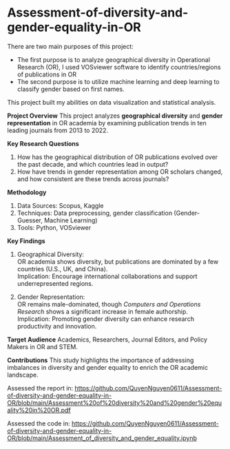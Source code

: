 # Assessment-of-diversity-and-gender-equality-in-OR
There are two main purposes of this project:
- The first purpose is to analyze geographical diversity in  Operational Research (OR), I used VOSviewer software to identify countries/regions of publications in OR
- The second purpose is to utilize machine learning and deep learning to classify gender based on first names.
  
This project built my abilities on data visualization and statistical analysis. 

**Project Overview**
This project analyzes **geographical diversity** and **gender representation** in OR academia by examining publication trends in ten leading journals from 2013 to 2022.

**Key Research Questions**
1. How has the geographical distribution of OR publications evolved over the past decade, and which countries lead in output?  
2. How have trends in gender representation among OR scholars changed, and how consistent are these trends across journals?

**Methodology**
1. Data Sources: Scopus, Kaggle  
2. Techniques: Data preprocessing, gender classification (Gender-Guesser, Machine Learning)  
3. Tools: Python, VOSviewer

**Key Findings**
1. Geographical Diversity:  
   OR academia shows diversity, but publications are dominated by a few countries (U.S., UK, and China).  
  Implication: Encourage international collaborations and support underrepresented regions.  

2. Gender Representation:  
OR remains male-dominated, though *Computers and Operations Research* shows a significant increase in female authorship.  
Implication: Promoting gender diversity can enhance research productivity and innovation.

**Target Audience**
Academics, Researchers, Journal Editors, and Policy Makers in OR and STEM.

**Contributions**
This study highlights the importance of addressing imbalances in diversity and gender equality to enrich the OR academic landscape.


Assessed the report in: https://github.com/QuyenNguyen0611/Assessment-of-diversity-and-gender-equality-in-OR/blob/main/Assessment%20of%20diversity%20and%20gender%20equality%20in%20OR.pdf

Assessed the code in: https://github.com/QuyenNguyen0611/Assessment-of-diversity-and-gender-equality-in-OR/blob/main/Assessment_of_diversity_and_gender_equality.ipynb

